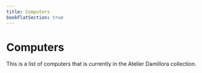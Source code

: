 ```yaml
---
title: Computers
bookFlatSection: true
---
```


# Computers

This is a list of computers that is currently in the Atelier Damillora collection.
